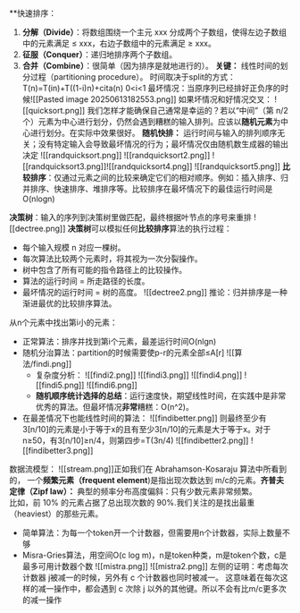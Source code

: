 **快速排序：
1. **分解（Divide）**：将数组围绕一个主元 xxx 分成两个子数组，使得左边子数组中的元素满足 ≤ xxx，右边子数组中的元素满足 ≥ xxx。   
2. **征服（Conquer）**：递归地排序两个子数组。
3. **合并（Combine）**：很简单（因为排序是就地进行的）。
**关键：** 线性时间的划分过程（partitioning procedure）。
时间取决于split的方式：T(n)=T(in)+T((1-i)n)+cita(n) 0<i<1
最坏情况：当原序列已经排好正负序的时候![[Pasted image 20250613182553.png]]
如果坏情况和好情况交叉：
![[quicksort.png]]
我们怎样才能确保自己通常是幸运的？若以“中间”（第 n/2个）元素为中心进行划分，仍然会遇到糟糕的输入排列。应该以**随机元素**为中心进行划分。在实际中效果很好。
**随机快排：** 运行时间与输入的排列顺序无关；没有特定输入会导致最坏情况的行为；最坏情况仅由随机数生成器的输出决定
![[randquicksort.png]]
![[randquicksort2.png]]
![[randquicksort3.png]]![[randquicksort4.png]]
![[randquicksort5.png]]
**比较排序**：仅通过元素之间的比较来确定它们的相对顺序。例如：插入排序、归并排序、快速排序、堆排序等。比较排序在最坏情况下的最佳运行时间是 O(nlog⁡n)

**决策树**：输入的序列到决策树里做匹配，最终根据叶节点的序号来重排
![[dectree.png]]
**决策树**可以模拟任何**比较排序**算法的执行过程：
- 每个输入规模 n 对应一棵树。
- 每次算法比较两个元素时，将其视为一次分裂操作。
- 树中包含了所有可能的指令路径上的比较操作。
- 算法的运行时间 = 所走路径的长度。
- 最坏情况的运行时间 = 树的高度。
![[dectree2.png]]
	推论：归并排序是一种渐进最优的比较排序算法。

从n个元素中找出第i小的元素：
- 正常算法：排序并找到第i个元素，最差运行时间O(nlgn)
- 随机分治算法：partition的时候需要使p-r的元素全部≤A[r]
	![[算法/findi.png]]
	- 复杂度分析：
	![[findi2.png]]
	![[findi3.png]]
	![[findi4.png]]
	![[findi5.png]]
	![[findi6.png]]
	- **随机顺序统计选择的总结**：运行速度快，期望线性时间，在实践中是非常优秀的算法。但最坏情况**非常**糟糕：O(n^2)。
- 在最差情况下也能线性时间的算法：
	![[findibetter.png]]
	则最终至少有3[n/10]的元素是小于等于x的且有至少3[n/10]的元素是大于等于x。对于n≥50，有3[n/10]≥n/4，则第四步=T(3n/4)
	![[findibetter2.png]]
	![[findibetter3.png]]

数据流模型：
![[stream.png]]正如我们在 Abrahamson-Kosaraju 算法中所看到的，  一个**频繁元素（frequent element**)是指出现次数达到 m/c的元素。**齐普夫定律（Zipf law）：** 典型的频率分布高度偏斜：只有少数元素非常频繁。  
比如，前 10% 的元素占据了总出现次数的 90%.我们关注的是找出最重（heaviest）的那些元素。
- 简单算法：为每一个token开一个计数器，但需要用n个计数器，实际上数量不够
- Misra-Gries算法，用空间O(c log m)，n是token种类，m是token个数，c是最多可用计数器个数
	![[mistra.png]]
	![[mistra2.png]]
	左侧的证明：考虑每次计数器 j被减一的时候，另外有 c 个计数器也同时被减一。  这意味着在每次这样的减一操作中，都会遇到 c 次除 j 以外的其他键。所以不会有比m/c更多次的减一操作
